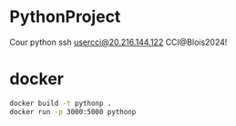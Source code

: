 # PythonProject
Cour python
ssh usercci@20.216.144.122
CCI@Blois2024! 

# docker
```bash 
docker build -t pythonp . 
docker run -p 3000:5000 pythonp
```